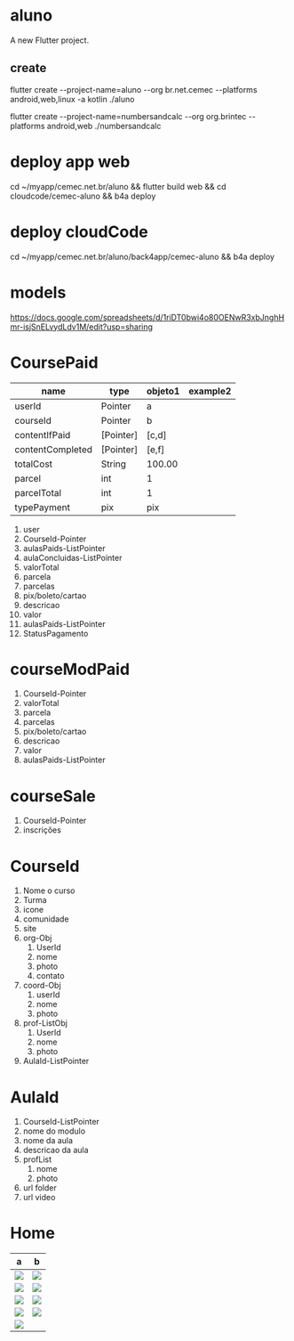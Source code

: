 # aluno

A new Flutter project.

## create

 flutter create --project-name=aluno --org br.net.cemec --platforms android,web,linux -a kotlin ./aluno

 flutter create --project-name=numbersandcalc --org org.brintec --platforms android,web ./numbersandcalc


# deploy app web

cd ~/myapp/cemec.net.br/aluno && flutter build web && cd cloudcode/cemec-aluno && b4a deploy

# deploy cloudCode
cd ~/myapp/cemec.net.br/aluno/back4app/cemec-aluno && b4a deploy

# models
https://docs.google.com/spreadsheets/d/1riDT0bwi4o80OENwR3xbJnghHmr-isjSnELvydLdv1M/edit?usp=sharing

# CoursePaid
name | type | objeto1 | example2
---|---|---|---
userId | Pointer | a |
courseId | Pointer | b|
contentIfPaid | [Pointer] | [c,d]|
contentCompleted | [Pointer] | [e,f]|
totalCost| String | 100.00|
parcel | int | 1 |
parcelTotal | int | 1 |
typePayment | pix | pix | 

1. user
2. CourseId-Pointer
3. aulasPaids-ListPointer
4. aulaConcluidas-ListPointer
5. valorTotal
6. parcela
7. parcelas
8. pix/boleto/cartao
9. descricao
10. valor
11. aulasPaids-ListPointer
12. StatusPagamento

# courseModPaid
1. CourseId-Pointer
2. valorTotal
3. parcela
4. parcelas
5. pix/boleto/cartao
6. descricao
7. valor
8. aulasPaids-ListPointer

# courseSale
1. CourseId-Pointer
2. inscrições

# CourseId
1. Nome o curso
2. Turma
3. icone
4. comunidade
4. site
6. org-Obj
   1. UserId
   2. nome
   3. photo
   4. contato
7. coord-Obj
   1. userId
   2. nome
   3. photo
8. prof-ListObj
   1. UserId
   2. nome
   3. photo
9. AulaId-ListPointer

# AulaId
1. CourseId-ListPointer
2. nome do modulo
3. nome da aula
4. descricao da aula
5. profList
   1. nome
   2. photo
6. url folder
7. url video

# Home

a|b
---|---
![](readme_files/splash.png)|![](readme_files/login.png)
![](readme_files/register.png)|![](readme_files/home.png)
![](readme_files/course.png)|![](readme_files/purchase_order.png)
![](readme_files/purchase_cart_pix.png)|![](readme_files/purchase_cart_bankslip.png)
![](readme_files/purchase_cart_card.png)|